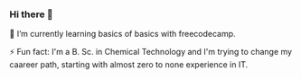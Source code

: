 ### Hi there 👋
🌱 I’m currently learning basics of basics with freecodecamp.

⚡ Fun fact: I'm a B. Sc. in Chemical Technology and I'm trying to change my caareer path, starting with almost zero to none experience in IT.
<!--
**katharie0/katharie0** is a ✨ _special_ ✨ repository because its `README.md` (this file) appears on your GitHub profile.
-->
